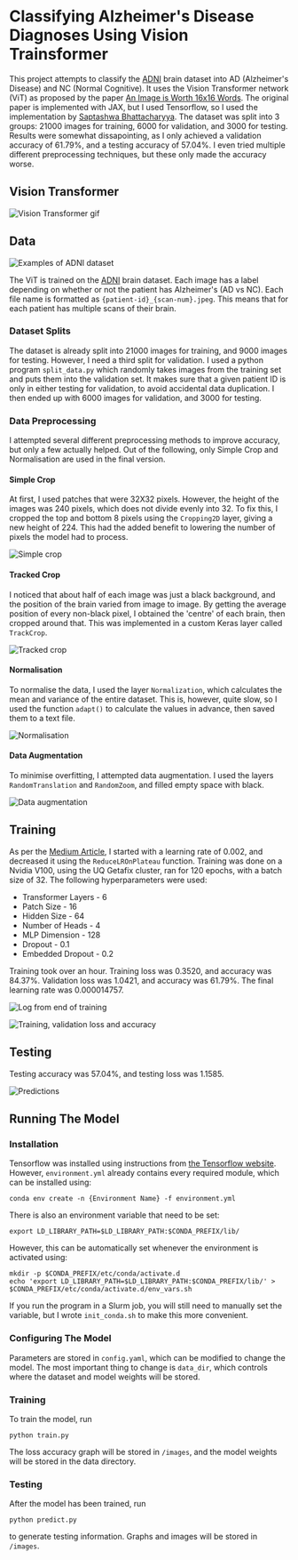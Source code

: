 # Classifying Alzheimer's Disease Diagnoses Using Vision Trainsformer

This project attempts to classify the [ADNI](https://adni.loni.usc.edu/) brain dataset into AD (Alzheimer's Disease) and NC (Normal Cognitive). It uses the Vision Transformer network (ViT) as proposed by the paper [An Image is Worth 16x16 Words](http://arxiv.org/abs/2010.11929). The original paper is implemented with JAX, but I used Tensorflow, so I used the implementation by [Saptashwa Bhattacharyya](https://towardsdatascience.com/understand-and-implement-vision-transformer-with-tensorflow-2-0-f5435769093). The dataset was split into 3 groups: 21000 images for training, 6000 for validation, and 3000 for testing. Results were somewhat dissapointing, as I only achieved a validation accuracy of 61.79%, and a testing accuracy of 57.04%. I even tried multiple different preprocessing techniques, but these only made the accuracy worse.

## Vision Transformer

![Vision Transformer gif](images/vit.gif)

## Data

![Examples of ADNI dataset](images/examples.png)

The ViT is trained on the [ADNI](https://adni.loni.usc.edu/) brain dataset. Each image has a label depending on whether or not the patient has Alzheimer's (AD vs NC). Each file name is formatted as `{patient-id}_{scan-num}.jpeg`. This means that for each patient has multiple scans of their brain.

### Dataset Splits

The dataset is already split into 21000 images for training, and 9000 images for testing. However, I need a third split for validation. I used a python program `split_data.py` which randomly takes images from the training set and puts them into the validation set. It makes sure that a given patient ID is only in either testing for validation, to avoid accidental data duplication. I then ended up with 6000 images for validation, and 3000 for testing.

### Data Preprocessing

I attempted several different preprocessing methods to improve accuracy, but only a few actually helped. Out of the following, only Simple Crop and Normalisation are used in the final version.

#### Simple Crop

At first, I used patches that were 32X32 pixels. However, the height of the images was 240 pixels, which does not divide evenly into 32. To fix this, I cropped the top and bottom 8 pixels using the `Cropping2D` layer, giving a new height of 224. This had the added benefit to lowering the number of pixels the model had to process.

![Simple crop](images/simple_crop.png)

#### Tracked Crop

I noticed that about half of each image was just a black background, and the position of the brain varied from image to image. By getting the average position of every non-black pixel, I obtained the 'centre' of each brain, then cropped around that. This was implemented in a custom Keras layer called `TrackCrop`.

![Tracked crop](images/track_crop.png)

#### Normalisation

To normalise the data, I used the layer `Normalization`, which calculates the mean and variance of the entire dataset. This is, however, quite slow, so I used the function `adapt()` to calculate the values in advance, then saved them to a text file.

![Normalisation](images/normalisation.png)

#### Data Augmentation

To minimise overfitting, I attempted data augmentation. I used the layers `RandomTranslation` and `RandomZoom`, and filled empty space with black.

![Data augmentation](images/augmented.png)

## Training

As per the [Medium Article](https://towardsdatascience.com/understand-and-implement-vision-transformer-with-tensorflow-2-0-f5435769093), I started with a learning rate of 0.002, and decreased it using the `ReduceLROnPlateau` function. Training was done on a Nvidia V100, using the UQ Getafix cluster, ran for 120 epochs, with a batch size of 32. The following hyperparameters were used:

* Transformer Layers - 6
* Patch Size - 16
* Hidden Size - 64
* Number of Heads - 4
* MLP Dimension - 128
* Dropout - 0.1
* Embedded Dropout - 0.2

Training took over an hour. Training loss was 0.3520, and accuracy was 84.37%. Validation loss was 1.0421, and accuracy was 61.79%. The final learning rate was 0.000014757.

![Log from end of training](images/training.png)

![Training, validation loss and accuracy](images/loss_acc.png)

## Testing

Testing accuracy was 57.04%, and testing loss was 1.1585.

![Predictions](images/predictions.png)

## Running The Model

### Installation

Tensorflow was installed using instructions from [the Tensorflow website](https://www.tensorflow.org/install/pip). However, `environment.yml` already contains every required module, which can be installed using:

```
conda env create -n {Environment Name} -f environment.yml
```

There is also an environment variable that need to be set:

```
export LD_LIBRARY_PATH=$LD_LIBRARY_PATH:$CONDA_PREFIX/lib/
```

However, this can be automatically set whenever the environment is activated using:

```
mkdir -p $CONDA_PREFIX/etc/conda/activate.d
echo 'export LD_LIBRARY_PATH=$LD_LIBRARY_PATH:$CONDA_PREFIX/lib/' > $CONDA_PREFIX/etc/conda/activate.d/env_vars.sh
```

If you run the program in a Slurm job, you will still need to manually set the variable, but I wrote `init_conda.sh` to make this more convenient.

### Configuring The Model

Parameters are stored in `config.yaml`, which can be modified to change the model. The most important thing to change is `data_dir`, which controls where the dataset and model weights will be stored.

### Training

To train the model, run

```
python train.py
```

The loss accuracy graph will be stored in `/images`, and the model weights will be stored in the data directory.

### Testing

After the model has been trained, run

```
python predict.py
```

to generate testing information. Graphs and images will be stored in `/images`.